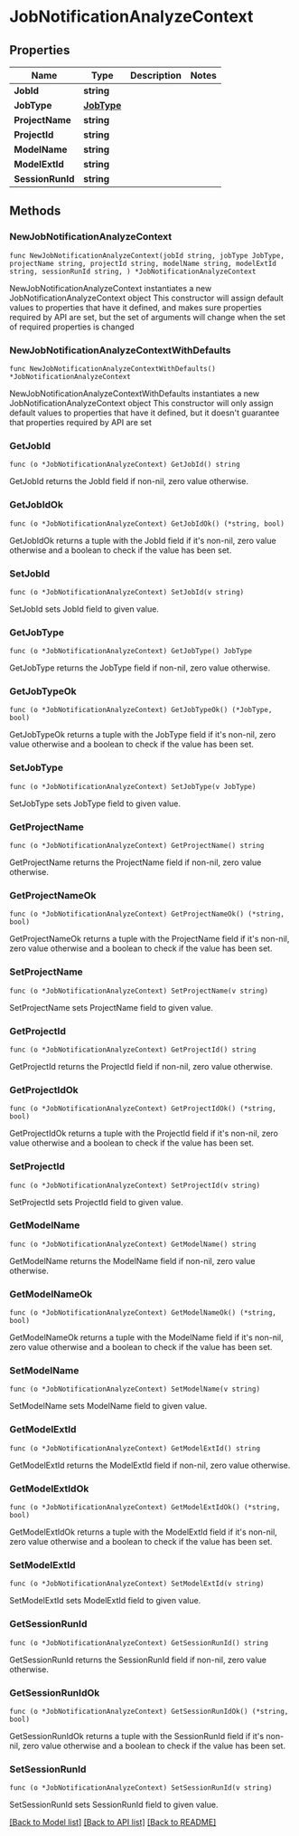 # JobNotificationAnalyzeContext

## Properties

Name | Type | Description | Notes
------------ | ------------- | ------------- | -------------
**JobId** | **string** |  | 
**JobType** | [**JobType**](JobType.md) |  | 
**ProjectName** | **string** |  | 
**ProjectId** | **string** |  | 
**ModelName** | **string** |  | 
**ModelExtId** | **string** |  | 
**SessionRunId** | **string** |  | 

## Methods

### NewJobNotificationAnalyzeContext

`func NewJobNotificationAnalyzeContext(jobId string, jobType JobType, projectName string, projectId string, modelName string, modelExtId string, sessionRunId string, ) *JobNotificationAnalyzeContext`

NewJobNotificationAnalyzeContext instantiates a new JobNotificationAnalyzeContext object
This constructor will assign default values to properties that have it defined,
and makes sure properties required by API are set, but the set of arguments
will change when the set of required properties is changed

### NewJobNotificationAnalyzeContextWithDefaults

`func NewJobNotificationAnalyzeContextWithDefaults() *JobNotificationAnalyzeContext`

NewJobNotificationAnalyzeContextWithDefaults instantiates a new JobNotificationAnalyzeContext object
This constructor will only assign default values to properties that have it defined,
but it doesn't guarantee that properties required by API are set

### GetJobId

`func (o *JobNotificationAnalyzeContext) GetJobId() string`

GetJobId returns the JobId field if non-nil, zero value otherwise.

### GetJobIdOk

`func (o *JobNotificationAnalyzeContext) GetJobIdOk() (*string, bool)`

GetJobIdOk returns a tuple with the JobId field if it's non-nil, zero value otherwise
and a boolean to check if the value has been set.

### SetJobId

`func (o *JobNotificationAnalyzeContext) SetJobId(v string)`

SetJobId sets JobId field to given value.


### GetJobType

`func (o *JobNotificationAnalyzeContext) GetJobType() JobType`

GetJobType returns the JobType field if non-nil, zero value otherwise.

### GetJobTypeOk

`func (o *JobNotificationAnalyzeContext) GetJobTypeOk() (*JobType, bool)`

GetJobTypeOk returns a tuple with the JobType field if it's non-nil, zero value otherwise
and a boolean to check if the value has been set.

### SetJobType

`func (o *JobNotificationAnalyzeContext) SetJobType(v JobType)`

SetJobType sets JobType field to given value.


### GetProjectName

`func (o *JobNotificationAnalyzeContext) GetProjectName() string`

GetProjectName returns the ProjectName field if non-nil, zero value otherwise.

### GetProjectNameOk

`func (o *JobNotificationAnalyzeContext) GetProjectNameOk() (*string, bool)`

GetProjectNameOk returns a tuple with the ProjectName field if it's non-nil, zero value otherwise
and a boolean to check if the value has been set.

### SetProjectName

`func (o *JobNotificationAnalyzeContext) SetProjectName(v string)`

SetProjectName sets ProjectName field to given value.


### GetProjectId

`func (o *JobNotificationAnalyzeContext) GetProjectId() string`

GetProjectId returns the ProjectId field if non-nil, zero value otherwise.

### GetProjectIdOk

`func (o *JobNotificationAnalyzeContext) GetProjectIdOk() (*string, bool)`

GetProjectIdOk returns a tuple with the ProjectId field if it's non-nil, zero value otherwise
and a boolean to check if the value has been set.

### SetProjectId

`func (o *JobNotificationAnalyzeContext) SetProjectId(v string)`

SetProjectId sets ProjectId field to given value.


### GetModelName

`func (o *JobNotificationAnalyzeContext) GetModelName() string`

GetModelName returns the ModelName field if non-nil, zero value otherwise.

### GetModelNameOk

`func (o *JobNotificationAnalyzeContext) GetModelNameOk() (*string, bool)`

GetModelNameOk returns a tuple with the ModelName field if it's non-nil, zero value otherwise
and a boolean to check if the value has been set.

### SetModelName

`func (o *JobNotificationAnalyzeContext) SetModelName(v string)`

SetModelName sets ModelName field to given value.


### GetModelExtId

`func (o *JobNotificationAnalyzeContext) GetModelExtId() string`

GetModelExtId returns the ModelExtId field if non-nil, zero value otherwise.

### GetModelExtIdOk

`func (o *JobNotificationAnalyzeContext) GetModelExtIdOk() (*string, bool)`

GetModelExtIdOk returns a tuple with the ModelExtId field if it's non-nil, zero value otherwise
and a boolean to check if the value has been set.

### SetModelExtId

`func (o *JobNotificationAnalyzeContext) SetModelExtId(v string)`

SetModelExtId sets ModelExtId field to given value.


### GetSessionRunId

`func (o *JobNotificationAnalyzeContext) GetSessionRunId() string`

GetSessionRunId returns the SessionRunId field if non-nil, zero value otherwise.

### GetSessionRunIdOk

`func (o *JobNotificationAnalyzeContext) GetSessionRunIdOk() (*string, bool)`

GetSessionRunIdOk returns a tuple with the SessionRunId field if it's non-nil, zero value otherwise
and a boolean to check if the value has been set.

### SetSessionRunId

`func (o *JobNotificationAnalyzeContext) SetSessionRunId(v string)`

SetSessionRunId sets SessionRunId field to given value.



[[Back to Model list]](../README.md#documentation-for-models) [[Back to API list]](../README.md#documentation-for-api-endpoints) [[Back to README]](../README.md)


